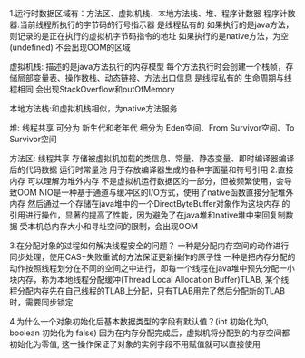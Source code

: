 1.运行时数据区域有：方法区、虚拟机栈、本地方法栈、堆、程序计数器
  程序计数器:当前线程所执行的字节码的行号指示器
            是线程私有的
            如果执行的是java方法，则记录的是正在执行的虚拟机字节码指令的地址
            如果执行的是native方法，为空(undefined)
            不会出现OOM的区域
  
  虚拟机栈:  描述的是java方法执行的内存模型
            每个方法执行时会创建一个栈帧，存储局部变量表、操作数栈、动态链接、方法出口信息
            是线程私有的
            生命周期与线程相同
            会出现StackOverflow和outOfMemory
            
  本地方法栈:和虚拟机栈相似，为native方法服务
  
  堆:       线程共享
            可分为 新生代和老年代
            细分为 Eden空间、From Survivor空间、To Survivor空间
  
  方法区:    线程共享
            存储被虚拟机加载的类信息、常量、静态变量、即时编译器编译后的代码数据
            运行时常量池 用于存放编译器生成的各种字面量和符号引用
2.直接内存
    可以理解为堆外内存
    不是虚拟机运行数据区的一部分，但被频繁使用，会导致OOM
    NIO是一种基于通道与缓冲区的I/O方式，使用了native函数直接分配堆外内存
        然后通过一个存储在java堆中的一个DirectByteBuffer对象作为这块内存
        的引用进行操作，显著的提高了性能，因为避免了在java堆和native堆中来回复制数据
    受本机总内存大小和寻址空间的限制，会出现OOM
    
3.在分配对象的过程如何解决线程安全的问题？
    一种是分配内存空间的动作进行同步处理，使用CAS+失败重试的方法保证更新操作的原子性
    一种是把内存分配的动作按照线程划分在不同的空间之中进行，即每一个线程在java堆中预先分配一小块内存，称为本地线程分配缓冲(Thread Local Allocation Buffer)TLAB, 某个线程分配内存先在自己线程的TLAB上分配，只有TLAB用完了然后分配新的TLAB时，需要同步锁定

4.为什么一个对象初始化后基本数据类型的字段有默认值？(int 初始化为0, boolean 初始化为 false)
    因为在内存分配完成后，虚拟机将分配到的内存空间都初始化为零值, 这一操作保证了对象的实例字段不用赋值就可以直接使用

